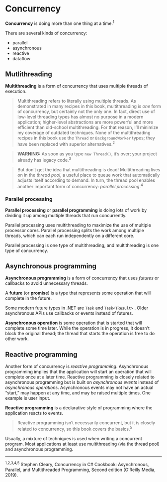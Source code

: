 # Concurrency

**Concurrency** is doing more than one thing at a time.<sup>1</sup>

There are several kinds of concurrency:

* parallel
* asynchronous
* reactive
* dataflow

## Mutlithreading

**Multithreading** is a form of concurrency that uses multiple threads of execution.

> Multithreading refers to literally using multiple threads. As demonstrated in many recipes in this book, multithreading is *one* form of concurrency, but certainly not the only one. In fact, direct use of low-level threading types has almost no purpose in a modern application; higher-level abstractions are more powerful and more efficient than old-school multithreading. For that reason, I’ll minimize my coverage of outdated
techniques. None of the multithreading recipes in this book use the
`Thread` or `BackgroundWorker` types; they have been replaced with superior alternatives.<sup>2</sup>

> **WARNING:** As soon as you type `new Thread()`, it’s over; your project already has legacy code.<sup>3</sup>

> But don’t get the idea that multithreading is dead! Multithreading lives on in the *thread pool*, a useful place to queue work that automatically adjusts itself according to demand. In turn, the thread pool enables another important form of concurrency: *parallel processing*.<sup>4</sup>

### Parallel processing

**Parallel processing** or **parallel programming** is doing lots of work by dividing it up among multiple threads that run concurrently.

Parallel processing uses multithreading to maximize the use of multiple processor cores. Parallel processing splits the work among multiple threads, which can each run independently on a different core.

Parallel processing is one type of multithreading, and multithreading is one type of concurrency.

## Asynchronous programming

**Asynchronous programming** is a form of concurrency that uses *futures* or callbacks to avoid unnecessary threads.

A **future** (or **promise**) is a type that represents some operation that will complete in the future.

Some modern future types in .NET are `Task` and `Task<TResult>`
. Older asynchronous APIs use callbacks or events instead of futures.

**Asynchronous operation** is some operation that is started that will complete some time later. While the operation is in progress, it doesn’t block the original thread; the thread that starts the operation is free to do other work.

## Reactive programming

Another form of concurrency is *reactive programming*. Asynchronous programming implies that the application will start an operation that will complete once at a later time. Reactive programming is closely related to asynchronous programming but is built on *asynchronous events* instead of *asynchronous operations*. Asynchronous events may not have an actual “start,” may happen at any time, and may be raised multiple times. One example is user input.

**Reactive programming** is a declarative style of programming where the application reacts to events.

> Reactive programming isn’t necessarily concurrent, but it is closely related to concurrency, so this book covers the basics.<sup>5</sup>

Usually, a mixture of techniques is used when writing a concurrent program. Most applications at least use multithreading (via the thread pool) and asynchronous programming.

<hr>

<sup>1,2,3,4,5</sup> Stephen Cleary, Concurrency in C# Cookbook: Asynchronous, Parallel, and Multithreaded Programming, Second edition (O’Reilly Media, 2019).
